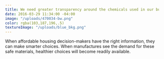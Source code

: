 ```yaml
---
title: We need greater transparency around the chemicals used in our building materials.
date: 2016-03-29 11:34:00 -04:00
image: "/uploads/470034-bw.png"
color: rgba(103,187,196,.5)
textureImage: "/uploads/blue_bkg.png"
---
```


When affordable housing decision-makers have the right information, they can make smarter choices. When manufactures see the demand for these safe materials, healthier choices will become readily available.
